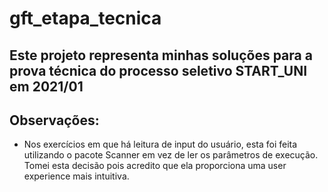 # gft_etapa_tecnica
## Este projeto representa minhas soluções para a prova técnica do processo seletivo START_UNI em 2021/01
## Observações:
* Nos exercícios em que há leitura de input do usuário, esta foi feita utilizando o pacote Scanner em vez de ler os parâmetros de execução. Tomei esta decisão pois acredito que ela proporciona uma user experience mais intuitiva. 

